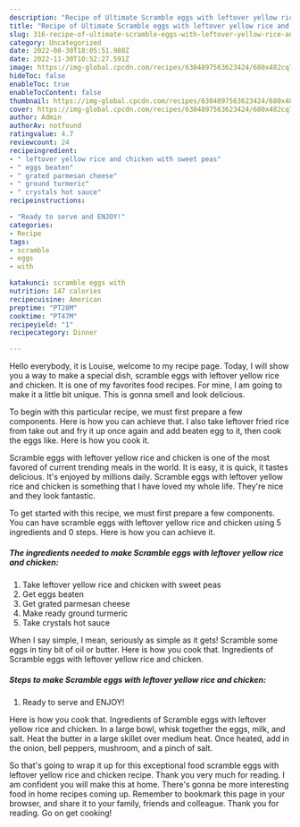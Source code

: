 ```yaml
---
description: "Recipe of Ultimate Scramble eggs with leftover yellow rice and chicken"
title: "Recipe of Ultimate Scramble eggs with leftover yellow rice and chicken"
slug: 316-recipe-of-ultimate-scramble-eggs-with-leftover-yellow-rice-and-chicken
category: Uncategorized
date: 2022-08-30T18:05:51.980Z
date: 2022-11-30T10:52:27.591Z
image: https://img-global.cpcdn.com/recipes/6304897563623424/680x482cq70/scramble-eggs-with-leftover-yellow-rice-and-chicken-recipe-main-photo.jpg
hideToc: false
enableToc: true
enableTocContent: false
thumbnail: https://img-global.cpcdn.com/recipes/6304897563623424/680x482cq70/scramble-eggs-with-leftover-yellow-rice-and-chicken-recipe-main-photo.jpg
cover: https://img-global.cpcdn.com/recipes/6304897563623424/680x482cq70/scramble-eggs-with-leftover-yellow-rice-and-chicken-recipe-main-photo.jpg
author: Admin
authorAv: notfound
ratingvalue: 4.7
reviewcount: 24
recipeingredient:
- " leftover yellow rice and chicken with sweet peas"
- " eggs beaten"
- " grated parmesan cheese"
- " ground turmeric"
- " crystals hot sauce"
recipeinstructions:

- "Ready to serve and ENJOY!"
categories:
- Recipe
tags:
- scramble
- eggs
- with

katakunci: scramble eggs with 
nutrition: 147 calories
recipecuisine: American
preptime: "PT28M"
cooktime: "PT47M"
recipeyield: "1"
recipecategory: Dinner

---
```



Hello everybody, it is Louise, welcome to my recipe page. Today, I will show you a way to make a special dish, scramble eggs with leftover yellow rice and chicken. It is one of my favorites food recipes. For mine, I am going to make it a little bit unique. This is gonna smell and look delicious.

To begin with this particular recipe, we must first prepare a few components. Here is how you can achieve that. I also take leftover fried rice from take out and fry it up once again and add beaten egg to it, then cook the eggs like. Here is how you cook it.

Scramble eggs with leftover yellow rice and chicken is one of the most favored of current trending meals in the world. It is easy, it is quick, it tastes delicious. It's enjoyed by millions daily. Scramble eggs with leftover yellow rice and chicken is something that I have loved my whole life. They're nice and they look fantastic.


To get started with this recipe, we must first prepare a few components. You can have scramble eggs with leftover yellow rice and chicken using 5 ingredients and 0 steps. Here is how you can achieve it.

<!--inarticleads1-->

##### The ingredients needed to make Scramble eggs with leftover yellow rice and chicken:

1. Take  leftover yellow rice and chicken with sweet peas
1. Get  eggs beaten
1. Get  grated parmesan cheese
1. Make ready  ground turmeric
1. Take  crystals hot sauce


When I say simple, I mean, seriously as simple as it gets! Scramble some eggs in tiny bit of oil or butter. Here is how you cook that. Ingredients of Scramble eggs with leftover yellow rice and chicken. 

<!--inarticleads2-->

##### Steps to make Scramble eggs with leftover yellow rice and chicken:


1. Ready to serve and ENJOY!

Here is how you cook that. Ingredients of Scramble eggs with leftover yellow rice and chicken. In a large bowl, whisk together the eggs, milk, and salt. Heat the butter in a large skillet over medium heat. Once heated, add in the onion, bell peppers, mushroom, and a pinch of salt. 

So that's going to wrap it up for this exceptional food scramble eggs with leftover yellow rice and chicken recipe. Thank you very much for reading. I am confident you will make this at home. There's gonna be more interesting food in home recipes coming up. Remember to bookmark this page in your browser, and share it to your family, friends and colleague. Thank you for reading. Go on get cooking!
